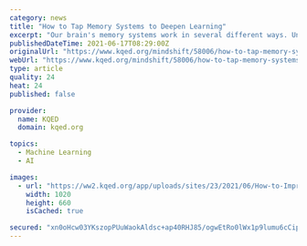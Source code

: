 ```yaml
---
category: news
title: "How to Tap Memory Systems to Deepen Learning"
excerpt: "Our brain's memory systems work in several different ways. Understanding how they work can help students better retain skills and information, while improving their study habits."
publishedDateTime: 2021-06-17T08:29:00Z
originalUrl: "https://www.kqed.org/mindshift/58006/how-to-tap-memory-systems-to-deepen-learning"
webUrl: "https://www.kqed.org/mindshift/58006/how-to-tap-memory-systems-to-deepen-learning"
type: article
quality: 24
heat: 24
published: false

provider:
  name: KQED
  domain: kqed.org

topics:
  - Machine Learning
  - AI

images:
  - url: "https://ww2.kqed.org/app/uploads/sites/23/2021/06/How-to-Improve-Your-Memory-Systems-e1623916744597-1020x660.jpg"
    width: 1020
    height: 660
    isCached: true

secured: "xn0oHcw03YKszopPUuWaokAldsc+ap40RHJ85/ogwEtRo0lWx1p9lumu6cCipUSubdMec1OwOAJdhPaF8K5uh7DTfv57tlbZvipiBjv3Cb+jTkpF5STEtuEdMYqUNiLhFCYSlt7dxh+bGsqvVmWwbUK+zZ2F8w6H+ot6vkNlvTBshCBm0Q/y5Cp/TnV3LPBo6CK5j42tvjaf5bQNWVOaslCSr01WUxbMRtO9vWOuwzQM9IWg2M6iPPxs+IhBqxvGBdxKafUIO0I/z6AZGoS3/wfX+MdO8AZ9JNPovOEnziQi+NZo+m9LiuQSsVe8gwXtcASL38vo9VtI3ImDYjHIPSbDpEqLsWNdEfsGdM/TBLs=;AKl5e8qYWj5TXMaXqs16eQ=="
---
```


